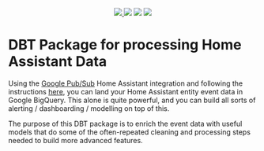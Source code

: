 <p align="center">
    <a alt="License"
        href="https://github.com/fivetran/dbt_zendesk/blob/main/LICENSE">
        <img src="https://img.shields.io/badge/License-Apache%202.0-blue.svg" />
    </a>
    <a alt="dbt-core">
        <img src="https://img.shields.io/badge/dbt_Core™_version->=1.3.0_,<2.0.0-orange.svg" />
    </a>
    <a alt="Maintained?">
        <img src="https://img.shields.io/badge/Maintained%3F-yes-green.svg" />
    </a>
    <a alt="PRs">
        <img src="https://img.shields.io/badge/Contributions-welcome-blueviolet" />
    </a>
</p>



# DBT Package for processing Home Assistant Data

Using the [Google Pub/Sub](https://www.home-assistant.io/integrations/google_pubsub/) Home Assistant integration and following the instructions [here](https://github.com/timvancann/home-assistant-pubsub-cloud-function), you can land your Home Assistant entity event data in Google BigQuery. This alone is quite powerful, and you can build all sorts of alerting / dashboarding / modelling on top of this.

The purpose of this DBT package is to enrich the event data with useful models that do some of the often-repeated cleaning and processing steps needed to build more advanced features.
